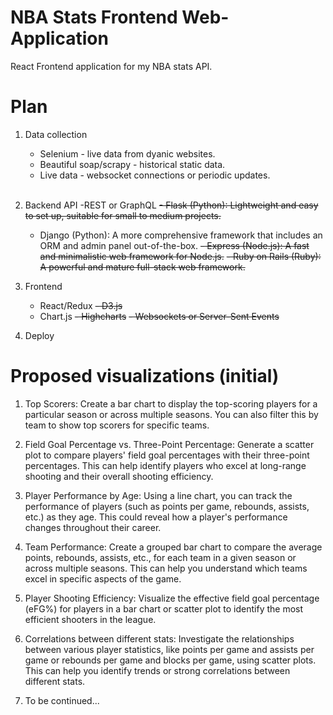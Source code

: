 # NBA Stats Frontend Web-Application
React Frontend application for my NBA stats API.

# Plan

1. Data collection 
	- Selenium - live data from dyanic websites.
	- Beautiful soap/scrapy - historical static data.
	- Live data - websocket connections or periodic updates.  
&nbsp;  

2. Backend API
	-REST or GraphQL
	~~- Flask (Python): Lightweight and easy to set up, suitable for small to medium projects.~~
	- Django (Python): A more comprehensive framework that includes an ORM and admin panel out-of-the-box.
	~~- Express (Node.js): A fast and minimalistic web framework for Node.js.~~
	~~- Ruby on Rails (Ruby): A powerful and mature full-stack web framework.~~
&nbsp;  

3. Frontend
	- React/Redux
	~~- D3.js~~
	- Chart.js
	~~- Highcharts~~
	~~- Websockets or Server-Sent Events~~
&nbsp;  
4. Deploy


# Proposed visualizations (initial)

1. Top Scorers: Create a bar chart to display the top-scoring players for a particular season or across multiple seasons. You can also filter this by team to show top scorers for specific teams.

2. Field Goal Percentage vs. Three-Point Percentage: Generate a scatter plot to compare players' field goal percentages with their three-point percentages. This can help identify players who excel at long-range shooting and their overall shooting efficiency.

3. Player Performance by Age: Using a line chart, you can track the performance of players (such as points per game, rebounds, assists, etc.) as they age. This could reveal how a player's performance changes throughout their career.

4. Team Performance: Create a grouped bar chart to compare the average points, rebounds, assists, etc., for each team in a given season or across multiple seasons. This can help you understand which teams excel in specific aspects of the game.

5. Player Shooting Efficiency: Visualize the effective field goal percentage (eFG%) for players in a bar chart or scatter plot to identify the most efficient shooters in the league.

6. Correlations between different stats: Investigate the relationships between various player statistics, like points per game and assists per game or rebounds per game and blocks per game, using scatter plots. This can help you identify trends or strong correlations between different stats.

7. To be continued...